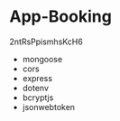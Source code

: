 # App-Booking
 
<p>2ntRsPpismhsKcH6</p>

<ul>
    <li>mongoose</li>
    <li>cors</li>
    <li>express</li>
    <li>dotenv</li>
    <li>bcryptjs</li>
    <li>jsonwebtoken</li>
</ul>
